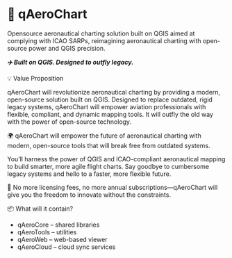 # 🚀 qAeroChart

 Opensource aeronautical charting solution built on QGIS aimed at complying with ICAO SARPs, reimagining aeronautical charting with open-source power and QGIS precision.

***✈️ Built on QGIS. Designed to outfly legacy.***

💡 Value Proposition

qAeroChart will revolutionize aeronautical charting by providing a modern, open-source solution built on QGIS. Designed to replace outdated, rigid legacy systems, qAeroChart will empower aviation professionals with flexible, compliant, and dynamic mapping tools. It will outfly the old way with the power of open-source technology.

🌍 qAeroChart will empower the future of aeronautical charting with modern, open-source tools that will break free from outdated systems.

You’ll harness the power of QGIS and ICAO-compliant aeronautical mapping to build smarter, more agile flight charts. Say goodbye to cumbersome legacy systems and hello to a faster, more flexible future.

💸 No more licensing fees, no more annual subscriptions—qAeroChart will give you the freedom to innovate without the constraints.

📦 What will it contain?  
* qAeroCore – shared libraries  
* qAeroTools – utilities  
* qAeroWeb – web-based viewer  
* qAeroCloud – cloud sync services  
